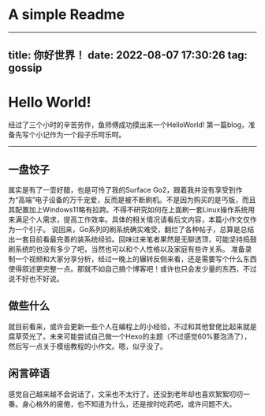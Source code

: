 # A simple Readme
---
title: 你好世界！
date: 2022-08-07 17:30:26
tag: gossip
---
# Hello World!
经过了三个小时的辛苦劳作，鱼师傅成功摸出来一个HelloWorld!
第一篇blog，准备先写个小记作为一个段子乐呵乐呵。 

---
## 一盘饺子
属实是有了一壶好醋，也是可怜了我的Surface Go2，跟着我并没有享受到作为“高端”电子设备的万千宠爱，反而是被不断刷机。不是因为购买的是丐版，而且其配置加上Windows11略有拉跨。不得不研究如何在上面刷一套Linux操作系统用来满足个人需求，提高工作效率。具体的相关情况请看后文内容，本篇小作文仅作为一个引子。
说回来，Go系列的刷系统确实难受，翻烂了各种帖子，总算是总结出一套目前看最完善的装系统经验。回味过来笔者果然是无聊透顶，可能坚持捣鼓刷系统的也没有多少了吧，当然也可以和个人性格以及家庭有些许关系。
准备录制一个视频和大家分享分析，经过一晚上的辗转反侧来看，还是需要写个什么东西使得叙述更完整一点。那就不如自己搞个博客吧！或许也只会发少量的东西，不过说不好也不好说。

## 做些什么
就目前看来，或许会更新一些个人在编程上的小经验，不过和其他奆佬比起来就是腐草荧光了。未来可能尝试自己做一个Hexo的主题（不过感觉60%要泡汤了），然后写一点关于模组教程的小作文。嗯，似乎没了。

## 闲言碎语
感觉自己越来越不会说话了，文采也不太行了。还没到老年却也喜欢絮絮叨叨一番。身心格外的疲倦，也不知道为什么，还是按时吃药吧，或许问题不大。